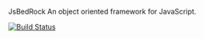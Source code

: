 JsBedRock
An object oriented framework for JavaScript.

[![Build Status](https://travis-ci.org/nathanmentley/JsBedRock.svg)](https://travis-ci.org/nathanmentley/JsBedRock)